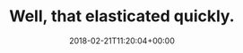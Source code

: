 ---
retweeted: false
source: <a href="http://twitter.com" rel="nofollow">Twitter Web Client</a>
entities:
  user_mentions: []
  urls: []
  symbols: []
  media:
  - expanded_url: https://twitter.com/bascht/status/966271299432611841/photo/1
    indices:
    - '32'
    - '55'
    url: https://t.co/3W6pGqwIVj
    media_url: http://pbs.twimg.com/media/DWjimO3XcAAdXu2.jpg
    id_str: '966271266524196864'
    id: '966271266524196864'
    media_url_https: https://pbs.twimg.com/media/DWjimO3XcAAdXu2.jpg
    sizes:
      thumb:
        w: '127'
        h: '127'
        resize: crop
      medium:
        w: '314'
        h: '127'
        resize: fit
      small:
        w: '314'
        h: '127'
        resize: fit
      large:
        w: '314'
        h: '127'
        resize: fit
    type: photo
    display_url: pic.twitter.com/3W6pGqwIVj
  hashtags: []
display_text_range:
- '0'
- '55'
favorite_count: '6'
id_str: '966271299432611841'
truncated: false
retweet_count: '0'
id: '966271299432611841'
possibly_sensitive: false
created_at: Wed Feb 21 11:20:04 +0000 2018
favorited: false
full_text: Well, that elasticated quickly.
lang: en
extended_entities:
  media:
  - expanded_url: https://twitter.com/bascht/status/966271299432611841/photo/1
    indices:
    - '32'
    - '55'
    url: https://t.co/3W6pGqwIVj
    media_url: http://pbs.twimg.com/media/DWjimO3XcAAdXu2.jpg
    id_str: '966271266524196864'
    id: '966271266524196864'
    media_url_https: https://pbs.twimg.com/media/DWjimO3XcAAdXu2.jpg
    sizes:
      thumb:
        w: '127'
        h: '127'
        resize: crop
      medium:
        w: '314'
        h: '127'
        resize: fit
      small:
        w: '314'
        h: '127'
        resize: fit
      large:
        w: '314'
        h: '127'
        resize: fit
    type: photo
    display_url: pic.twitter.com/3W6pGqwIVj
tags:
- pesos:twitter
date: '2018-02-21T11:20:04+00:00'
src: https://twitter.com/bascht/status/966271299432611841
original_url: https://twitter.com/bascht/status/966271299432611841
type: twitter_tweet
media_url: https://img.bascht.com/twitter/pbs.twimg.com/media/DWjimO3XcAAdXu2.jpg
text: Well, that elasticated quickly.
title: Well, that elasticated quickly.

---